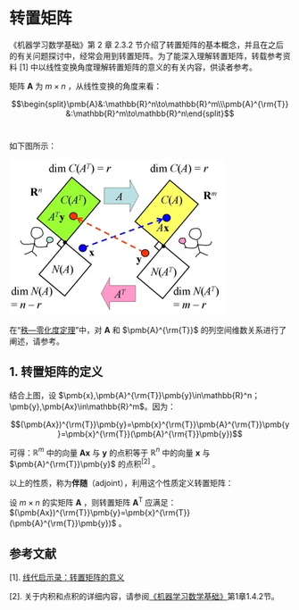 # 转置矩阵

《机器学习数学基础》第 2 章 2.3.2 节介绍了转置矩阵的基本概念，并且在之后的有关问题探讨中，经常会用到转置矩阵。为了能深入理解转置矩阵，转载参考资料 [1] 中以线性变换角度理解转置矩阵的意义的有关内容，供读者参考。

矩阵 $\pmb{A}$ 为 $m\times n$ ，从线性变换的角度来看：

$$\begin{split}\pmb{A}&:\mathbb{R}^n\to\mathbb{R}^m\\\pmb{A}^{\rm{T}}&:\mathbb{R}^m\to\mathbb{R}^n\end{split}$$​

如下图所示：

![](./images/images/2021-3-18/1616030779117-transpose.png)

在“[秩—零化度定理](https://lqlab.readthedocs.io/en/latest/math4ML/linearalgebra/basetheory.html)”中，对 $\pmb{A}$ 和 $\pmb{A}^{\rm{T}}$ 的列空间维数关系进行了阐述，请参考。

## 1. 转置矩阵的定义

结合上图，设 $\pmb{x},\pmb{A}^{\rm{T}}\pmb{y}\in\mathbb{R}^n；\pmb{y},\pmb{Ax}\in\mathbb{R}^m$​ 。因为：

$$(\pmb{Ax})^{\rm{T}}\pmb{y}=\pmb{x}^{\rm{T}}\pmb{A}^{\rm{T}}\pmb{y}=\pmb{x}^{\rm{T}}(\pmb{A}^{\rm{T}}\pmb{y})$$

可得：$\mathbb{R}^m$ 中的向量 $\pmb{Ax}$ 与 $\pmb{y}$ 的点积等于 $\mathbb{R}^n$ 中的向量 $\pmb{x}$ 与 $\pmb{A}^{\rm{T}}\pmb{y}$ 的点积$^{[2]}$ 。

以上的性质，称为**伴随**（adjoint），利用这个性质定义转置矩阵：

设 $m\times n$ 的实矩阵 $\pmb{A}$ ，则转置矩阵 $\pmb{A}^{\text{T}}$ 应满足：$(\pmb{Ax})^{\rm{T}}\pmb{y}=\pmb{x}^{\rm{T}}(\pmb{A}^{\rm{T}}\pmb{y})$ 。



## 参考文献

[1]. [线代启示录：转置矩阵的意义](https://ccjou.wordpress.com/2010/05/20/%e8%bd%89%e7%bd%ae%e7%9f%a9%e9%99%a3%e7%9a%84%e6%84%8f%e7%be%a9/)

[2]. 关于内积和点积的详细内容，请参阅[《机器学习数学基础》](https://lqlab.readthedocs.io/en/latest/math4ML/index.html)第1章1.4.2节。




